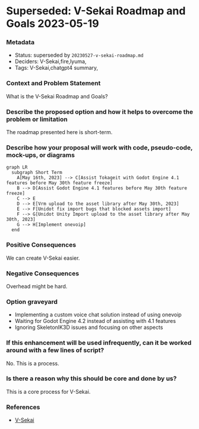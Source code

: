 # Superseded: V-Sekai Roadmap and Goals 2023-05-19

### Metadata

- Status: superseded by `20230527-v-sekai-roadmap.md` <!-- draft | proposed | rejected | accepted | deprecated | superseded by -->
- Deciders: V-Sekai,fire,lyuma,
- Tags: V-Sekai,chatgpt4 summary,

### Context and Problem Statement

What is the V-Sekai Roadmap and Goals?

### Describe the proposed option and how it helps to overcome the problem or limitation

The roadmap presented here is short-term.

### Describe how your proposal will work with code, pseudo-code, mock-ups, or diagrams

```mermaid
graph LR
  subgraph Short Term
    A[May 16th, 2023] --> C[Assist Tokageit with Godot Engine 4.1 features before May 30th feature freeze]
    B --> D[Assist Godot Engine 4.1 features before May 30th feature freeze]
    C --> E
    D --> E[Vrm upload to the asset library after May 30th, 2023]
    E --> F[Unidot fix import bugs that blocked assets import]
    F --> G[Unidot Unity Import upload to the asset library after May 30th, 2023]
    G --> H[Implement onevoip]
  end
```

### Positive Consequences

We can create V-Sekai easier.

### Negative Consequences

Overhead might be hard.

### Option graveyard

- Implementing a custom voice chat solution instead of using onevoip
- Waiting for Godot Engine 4.2 instead of assisting with 4.1 features
- Ignoring SkeletonIK3D issues and focusing on other aspects

### If this enhancement will be used infrequently, can it be worked around with a few lines of script?

No. This is a process.

### Is there a reason why this should be core and done by us?

This is a core process for V-Sekai.

### References

- [V-Sekai](https://v-sekai.org/)
